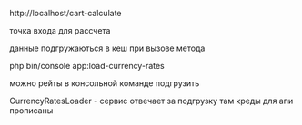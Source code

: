 http://localhost/cart-calculate

точка входа для рассчета

данные подгружаються в кеш при вызове метода

php bin/console app:load-currency-rates

можно рейты в консольной команде подгрузить

CurrencyRatesLoader - сервис отвечает за подгрузку
там креды для апи прописаны